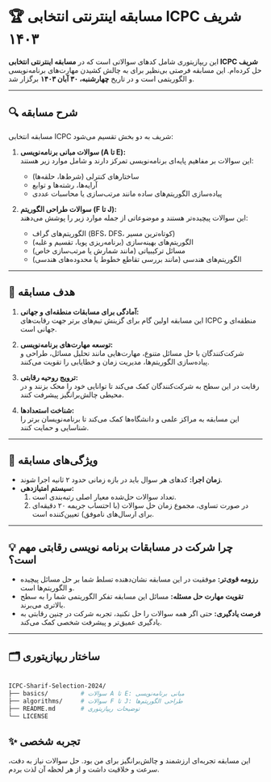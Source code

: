 # 🏆 مسابقه اینترنتی انتخابی ICPC شریف ۱۴۰۳

این ریپازیتوری شامل کدهای سوالاتی است که در **مسابقه اینترنتی انتخابی ICPC شریف** حل کرده‌ام. این مسابقه فرصتی بی‌نظیر برای به چالش کشیدن مهارت‌های برنامه‌نویسی و الگوریتمی است و در تاریخ **چهارشنبه، ۳۰ آبان ۱۴۰۳** برگزار شد.

---

## 🔍 شرح مسابقه

مسابقه انتخابی ICPC شریف به دو بخش تقسیم می‌شود:

1. **سوالات مبانی برنامه‌نویسی (A تا E):**  
   این سوالات بر مفاهیم پایه‌ای برنامه‌نویسی تمرکز دارند و شامل موارد زیر هستند:
   - ساختارهای کنترلی (شرط‌ها، حلقه‌ها)
   - آرایه‌ها، رشته‌ها و توابع
   - پیاده‌سازی الگوریتم‌های ساده مانند مرتب‌سازی یا محاسبات عددی  

2. **سوالات طراحی الگوریتم (F تا J):**  
   این سوالات پیچیده‌تر هستند و موضوعاتی از جمله موارد زیر را پوشش می‌دهند:
   - الگوریتم‌های گراف (BFS، DFS، کوتاه‌ترین مسیر)
   - الگوریتم‌های بهینه‌سازی (برنامه‌ریزی پویا، تقسیم و غلبه)
   - مسائل ترکیبیاتی (مانند شمارش یا مرتب‌سازی خاص)
   - الگوریتم‌های هندسی (مانند بررسی تقاطع خطوط یا محدوده‌های هندسی)

---

## 🎯 هدف مسابقه

1. **آمادگی برای مسابقات منطقه‌ای و جهانی:**  
   این مسابقه اولین گام برای گزینش تیم‌های برتر جهت رقابت‌های ICPC منطقه‌ای و جهانی است.

2. **توسعه مهارت‌های برنامه‌نویسی:**  
   شرکت‌کنندگان با حل مسائل متنوع، مهارت‌هایی مانند تحلیل مسائل، طراحی و پیاده‌سازی الگوریتم‌ها، مدیریت زمان و خطایابی را تقویت می‌کنند.

3. **ترویج روحیه رقابتی:**  
   رقابت در این سطح به شرکت‌کنندگان کمک می‌کند تا توانایی خود را محک بزنند و در محیطی چالش‌برانگیز پیشرفت کنند.

4. **شناخت استعدادها:**  
   این مسابقه به مراکز علمی و دانشگاه‌ها کمک می‌کند تا برنامه‌نویسان برتر را شناسایی و حمایت کنند.

---

## 📅 ویژگی‌های مسابقه

- **زمان اجرا:** کدهای هر سوال باید در بازه زمانی حدود ۲ ثانیه اجرا شوند.
- **سیستم امتیازدهی:**  
  1. تعداد سوالات حل‌شده معیار اصلی رتبه‌بندی است.  
  2. در صورت تساوی، مجموع زمان حل سوالات (با احتساب جریمه ۲۰ دقیقه‌ای برای ارسال‌های ناموفق) تعیین‌کننده است.  

---

## 💡 چرا شرکت در مسابقات برنامه نویسی رقابتی مهم است؟

- **رزومه قوی‌تر:** موفقیت در این مسابقه نشان‌دهنده تسلط شما بر حل مسائل پیچیده و الگوریتم‌ها است.  
- **تقویت مهارت حل مسئله:** مسائل این مسابقه تفکر الگوریتمی شما را به سطح بالاتری می‌برند.  
- **فرصت یادگیری:** حتی اگر همه سوالات را حل نکنید، تجربه شرکت در چنین رقابتی به یادگیری عمیق‌تر و پیشرفت شخصی کمک می‌کند.

---

## 🗂️ ساختار ریپازیتوری
```bash

ICPC-Sharif-Selection-2024/
├── basics/         # سوالات A تا E: مبانی برنامه‌نویسی
├── algorithms/     # سوالات F تا J: طراحی الگوریتم‌ها
├── README.md       # توضیحات ریپازیتوری
└── LICENSE
```


## ✨ تجربه شخصی

این مسابقه تجربه‌ای ارزشمند و چالش‌برانگیز برای من بود. حل سوالات نیاز به دقت، سرعت و خلاقیت داشت و از هر لحظه آن لذت بردم.
